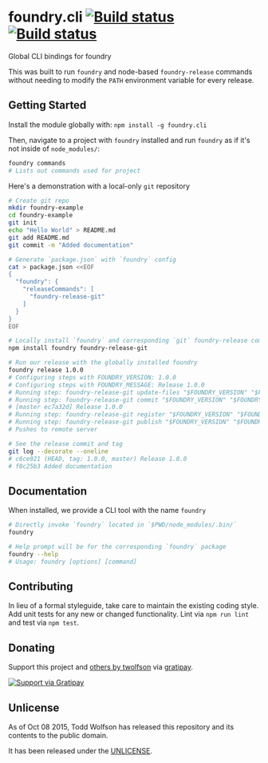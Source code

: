 # foundry.cli [![Build status](https://travis-ci.org/twolfson/foundry.cli.png?branch=master)](https://travis-ci.org/twolfson/foundry.cli) [![Build status](https://ci.appveyor.com/api/projects/status/q2hdwo5g8m0wd71k/branch/master?svg=true)](https://ci.appveyor.com/project/twolfson/foundry-cli/branch/master)

Global CLI bindings for foundry

This was built to run `foundry` and node-based `foundry-release` commands without needing to modify the `PATH` environment variable for every release.

## Getting Started
Install the module globally with: `npm install -g foundry.cli`

Then, navigate to a project with `foundry` installed and run `foundry` as if it's not inside of `node_modules/`:

```bash
foundry commands
# Lists out commands used for project
```

Here's a demonstration with a local-only `git` repository

```bash
# Create git repo
mkdir foundry-example
cd foundry-example
git init
echo "Hello World" > README.md
git add README.md
git commit -m "Added documentation"

# Generate `package.json` with `foundry` config
cat > package.json <<EOF
{
  "foundry": {
    "releaseCommands": [
      "foundry-release-git"
    ]
  }
}
EOF

# Locally install `foundry` and corresponding `git` foundry-release command
npm install foundry foundry-release-git

# Run our release with the globally installed foundry
foundry release 1.0.0
# Configuring steps with FOUNDRY_VERSION: 1.0.0
# Configuring steps with FOUNDRY_MESSAGE: Release 1.0.0
# Running step: foundry-release-git update-files "$FOUNDRY_VERSION" "$FOUNDRY_MESSAGE"
# Running step: foundry-release-git commit "$FOUNDRY_VERSION" "$FOUNDRY_MESSAGE"
# [master ec7a32d] Release 1.0.0
# Running step: foundry-release-git register "$FOUNDRY_VERSION" "$FOUNDRY_MESSAGE"
# Running step: foundry-release-git publish "$FOUNDRY_VERSION" "$FOUNDRY_MESSAGE"
# Pushes to remote server

# See the release commit and tag
git log --decorate --oneline
# c6ce921 (HEAD, tag: 1.0.0, master) Release 1.0.0
# f0c25b3 Added documentation
```

## Documentation
When installed, we provide a CLI tool with the name `foundry`

```bash
# Directly invoke `foundry` located in `$PWD/node_modules/.bin/`
foundry

# Help prompt will be for the corresponding `foundry` package
foundry --help
# Usage: foundry [options] [command]
```

## Contributing
In lieu of a formal styleguide, take care to maintain the existing coding style. Add unit tests for any new or changed functionality. Lint via `npm run lint` and test via `npm test`.

## Donating
Support this project and [others by twolfson][gratipay] via [gratipay][].

[![Support via Gratipay][gratipay-badge]][gratipay]

[gratipay-badge]: https://cdn.rawgit.com/gratipay/gratipay-badge/2.x.x/dist/gratipay.png
[gratipay]: https://www.gratipay.com/twolfson/

## Unlicense
As of Oct 08 2015, Todd Wolfson has released this repository and its contents to the public domain.

It has been released under the [UNLICENSE][].

[UNLICENSE]: UNLICENSE

